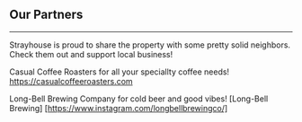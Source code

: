 ## Our Partners
---

Strayhouse is proud to share the property with some pretty solid neighbors. Check them out and support local business!   

Casual Coffee Roasters for all your speciallty coffee needs! 
https://casualcoffeeroasters.com

Long-Bell Brewing Company for cold beer and good vibes! 
[Long-Bell Brewing] [https://www.instagram.com/longbellbrewingco/]

